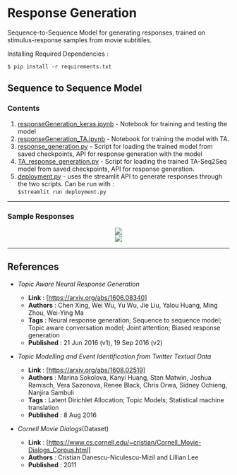 # Response Generation

Sequence-to-Sequence Model for generating responses, trained on stimulus-response samples from movie subtitiles.

Installing Required Dependencies :

```$ pip install -r requirements.txt```

## Sequence to Sequence Model

### Contents

1. [responseGeneration_keras.ipynb](responseGeneration_keras.ipynb) - Notebook for training and testing the model
2. [responseGeneration_TA.ipynb](responseGeneration_TA.ipynb) - Notebook for training the model with TA.
3. [response_generation.py](response_generation.py) - Script for loading the trained model from saved checkpoints, API for response generation with the model
4. [TA_response_generation.py](TA_response_generation.py) - Script for loading the trained TA-Seq2Seq model from saved checkpoints, API for response generation.
5. [deployment.py](deployment.py) - uses the streamlit API to generate responses through the two scripts. Can be run with :</br>
```$streamlit run deployment.py```

***

### Sample Responses

<center><img src="samples/StS.webm.gif"></center>
<center><img src="samples/TAS.webm.gif"></center>

***

## References

* _Topic Aware Neural Response Generation_
  * **Link** : [https://arxiv.org/abs/1606.08340]
  * **Authors** : Chen Xing, Wei Wu, Yu Wu, Jie Liu, Yalou Huang, Ming Zhou, Wei-Ying Ma
  * **Tags** : Neural response generation; Sequence to sequence model; Topic aware conversation model; Joint attention; Biased response generation
  * **Published** : 21 Jun 2016 (v1), 19 Sep 2016 (v2)

* _Topic Modelling and Event Identification from Twitter Textual Data_
  * **Link** : [https://arxiv.org/abs/1608.02519]
  * **Authors** : Marina Sokolova, Kanyi Huang, Stan Matwin, Joshua Ramisch, Vera Sazonova, Renee Black, Chris Orwa, Sidney Ochieng, Nanjira Sambuli
  * **Tags** : Latent Dirichlet Allocation; Topic Models; Statistical machine translation
  * **Published** : 8 Aug 2016

* _Cornell Movie Dialogs_(Dataset)
  * **Link** : [https://www.cs.cornell.edu/~cristian/Cornell_Movie-Dialogs_Corpus.html]
  * **Authors** : Cristian Danescu-Niculescu-Mizil and Lillian Lee
  * **Published** : 2011
